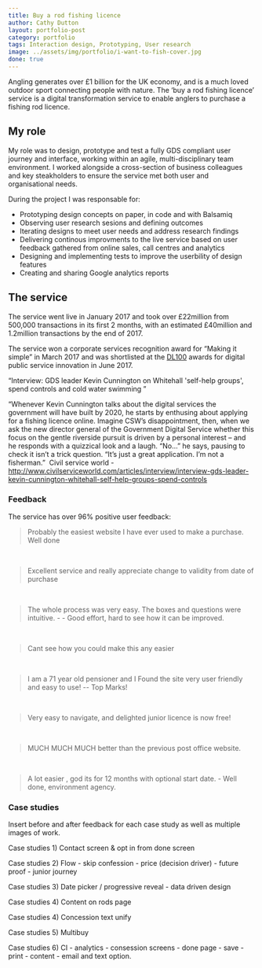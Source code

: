 ```yaml
---
title: Buy a rod fishing licence
author: Cathy Dutton
layout: portfolio-post
category: portfolio
tags: Interaction design, Prototyping, User research
image: ../assets/img/portfolio/i-want-to-fish-cover.jpg
done: true
---
```


<p class="highlight-quote">
Angling generates over £1 billion for the UK economy, and is a much loved outdoor sport connecting people with nature. The ‘buy a rod fishing licence’ service is a digital transformation service to enable anglers to purchase a fishing rod licence.
</p>

<h2 class="heading">My role</h2>

My role was to design, prototype and test a fully GDS compliant user journey and interface, working within an agile, multi-disciplinary team environment. I worked alongside a cross-section of business colleagues and key steakholders to ensure the service met both user and organisational needs.

During the project I was responsable for:

* Prototyping design concepts on paper, in code and with Balsamiq
* Observing user research sesions and defining outcomes
* Iterating designs to meet user needs and address research findings
* Delivering continous improvments to the live service based on user feedback gathered from online sales, call centres and analytics
* Designing and implementing tests to improve the userbility of design features
* Creating and sharing Google analytics reports


<h2 class="heading">The service</h2>
The service went live in January 2017 and took over £22million from 500,000 transactions in its first 2 months, with an estimated £40million and 1.2million transactions by the end of 2017. 

The service won a corporate services recognition award for “Making it simple” in March 2017 and was shortlisted at the <a href="http://www.digileaders100.com/" title="DL100 awards" targe="_blank">DL100</a> awards for digital public service innovation in June 2017.


“Interview: GDS leader Kevin Cunnington on Whitehall 'self-help groups', spend controls and cold water swimming
”

“Whenever Kevin Cunnington talks about the digital services the government will have built by 2020, he starts by enthusing about applying for a fishing licence online.
Imagine CSW’s disappointment, then, when we ask the new director general of the Government Digital Service whether this focus on the gentle riverside pursuit is driven by a personal interest – and he responds with a quizzical look and a laugh. “No...” he says, pausing to check it isn’t a trick question. “It’s just a great application. I’m not a fisherman.” 
Civil service world - http://www.civilserviceworld.com/articles/interview/interview-gds-leader-kevin-cunnington-whitehall-self-help-groups-spend-controls

<h3 class="heading">Feedback</h3>

The service has over 96% positive user feedback:

<blockquote>
Probably the easiest website I have ever used to make a purchase. Well done
</blockquote>

</br>
<blockquote>
Excellent service and really appreciate change to validity from date of purchase 
</blockquote>
</br>
<blockquote>
The whole process was very easy. The boxes and questions were intuitive. -  - Good effort, hard to see how it can be improved.
</blockquote>


</br>
<blockquote>
Cant see how you could make this any easier
</blockquote>

</br>
<blockquote>
I am a 71 year old pensioner and I Found the site very user friendly and easy to use!  --   Top Marks! 
</blockquote>

</br>
<blockquote>
Very easy to navigate, and delighted junior licence is now free!
</blockquote>

</br>
<blockquote>
MUCH MUCH MUCH better than the previous post office website.
</blockquote>

</br>
<blockquote>
A lot easier , god its for 12 months with optional start date. - Well done, environment agency.
</blockquote>





<h3 class="heading">Case studies</h3>
Insert before and after feedback for each case study as well as multiple images of work.


Case studies 1) Contact screen & opt in from done screen

Case studies 2) Flow -  skip confession - price (decision driver) - future proof - junior journey

Case studies 3) Date picker / progressive reveal - data driven design

Case studies 4) Content on rods page

Case studies 4) Concession text unify

Case studies 5) Multibuy

Case studies 6) CI - analytics - consession screens - done page - save - print - content - email and text option.








